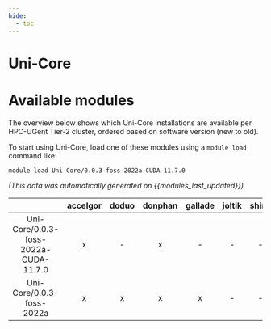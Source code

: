 ```yaml
---
hide:
  - toc
---
```


Uni-Core
========

# Available modules


The overview below shows which Uni-Core installations are available per HPC-UGent Tier-2 cluster, ordered based on software version (new to old).

To start using Uni-Core, load one of these modules using a `module load` command like:

```shell
module load Uni-Core/0.0.3-foss-2022a-CUDA-11.7.0
```

*(This data was automatically generated on {{modules_last_updated}})*  

| |accelgor|doduo|donphan|gallade|joltik|shinx|skitty|
| :---: | :---: | :---: | :---: | :---: | :---: | :---: | :---: |
|Uni-Core/0.0.3-foss-2022a-CUDA-11.7.0|x|-|x|-|-|-|-|
|Uni-Core/0.0.3-foss-2022a|x|x|x|x|-|-|-|
